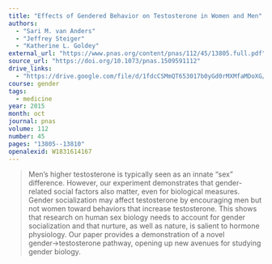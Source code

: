 ```yaml
---
title: "Effects of Gendered Behavior on Testosterone in Women and Men"
authors:
  - "Sari M. van Anders"
  - "Jeffrey Steiger"
  - "Katherine L. Goldey"
external_url: "https://www.pnas.org/content/pnas/112/45/13805.full.pdf"
source_url: "https://doi.org/10.1073/pnas.1509591112"
drive_links:
  - "https://drive.google.com/file/d/1fdcCSMmQT653017b0yGd0rMXMfaMDoXG/view?usp=drivesdk"
course: gender
tags:
  - medicine
year: 2015
month: oct
journal: pnas
volume: 112
number: 45
pages: "13805--13810"
openalexid: W1831614167
---
```


> Men’s higher testosterone is typically seen as an innate “sex” difference.
> However, our experiment demonstrates that gender-related social factors also matter, even for biological measures.
> Gender socialization may affect testosterone by encouraging men but not women toward behaviors that increase testosterone.
> This shows that research on human sex biology needs to account for gender socialization and that nurture, as well as nature, is salient to hormone physiology.
> Our paper provides a demonstration of a novel gender→testosterone pathway, opening up new avenues for studying gender biology.

